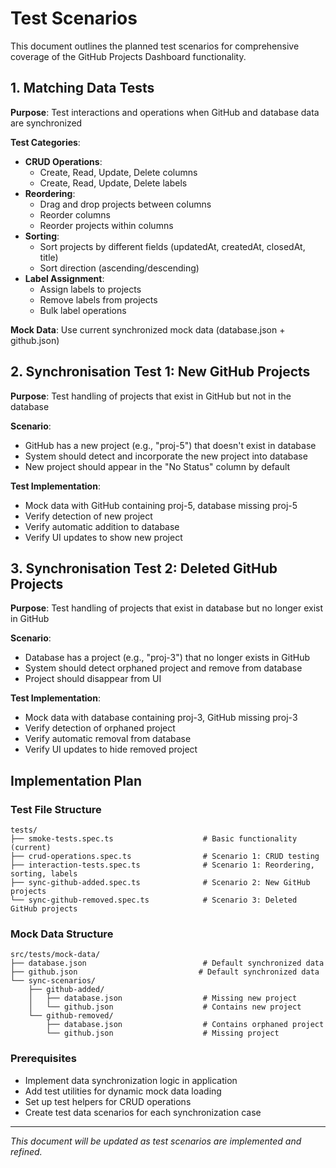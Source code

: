 # Test Scenarios

This document outlines the planned test scenarios for comprehensive coverage of the GitHub Projects Dashboard functionality.

## 1. Matching Data Tests
**Purpose**: Test interactions and operations when GitHub and database data are synchronized

**Test Categories**:
- **CRUD Operations**:
  - Create, Read, Update, Delete columns
  - Create, Read, Update, Delete labels
- **Reordering**:
  - Drag and drop projects between columns
  - Reorder columns
  - Reorder projects within columns
- **Sorting**:
  - Sort projects by different fields (updatedAt, createdAt, closedAt, title)
  - Sort direction (ascending/descending)
- **Label Assignment**:
  - Assign labels to projects
  - Remove labels from projects
  - Bulk label operations

**Mock Data**: Use current synchronized mock data (database.json + github.json)

## 2. Synchronisation Test 1: New GitHub Projects
**Purpose**: Test handling of projects that exist in GitHub but not in the database

**Scenario**:
- GitHub has a new project (e.g., "proj-5") that doesn't exist in database
- System should detect and incorporate the new project into database
- New project should appear in the "No Status" column by default

**Test Implementation**:
- Mock data with GitHub containing proj-5, database missing proj-5
- Verify detection of new project
- Verify automatic addition to database
- Verify UI updates to show new project

## 3. Synchronisation Test 2: Deleted GitHub Projects
**Purpose**: Test handling of projects that exist in database but no longer exist in GitHub

**Scenario**:
- Database has a project (e.g., "proj-3") that no longer exists in GitHub
- System should detect orphaned project and remove from database
- Project should disappear from UI

**Test Implementation**:
- Mock data with database containing proj-3, GitHub missing proj-3
- Verify detection of orphaned project
- Verify automatic removal from database
- Verify UI updates to hide removed project

## Implementation Plan

### Test File Structure
```
tests/
├── smoke-tests.spec.ts                    # Basic functionality (current)
├── crud-operations.spec.ts                # Scenario 1: CRUD testing
├── interaction-tests.spec.ts              # Scenario 1: Reordering, sorting, labels
├── sync-github-added.spec.ts              # Scenario 2: New GitHub projects
└── sync-github-removed.spec.ts            # Scenario 3: Deleted GitHub projects
```

### Mock Data Structure
```
src/tests/mock-data/
├── database.json                          # Default synchronized data
├── github.json                           # Default synchronized data
└── sync-scenarios/
    ├── github-added/
    │   ├── database.json                  # Missing new project
    │   └── github.json                    # Contains new project
    └── github-removed/
        ├── database.json                  # Contains orphaned project
        └── github.json                    # Missing project
```

### Prerequisites
- Implement data synchronization logic in application
- Add test utilities for dynamic mock data loading
- Set up test helpers for CRUD operations
- Create test data scenarios for each synchronization case

---

*This document will be updated as test scenarios are implemented and refined.*